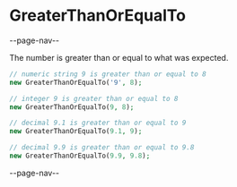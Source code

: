 # GreaterThanOrEqualTo

--page-nav--

The number is greater than or equal to what was expected.

```php
// numeric string 9 is greater than or equal to 8
new GreaterThanOrEqualTo('9', 8);

// integer 9 is greater than or equal to 8
new GreaterThanOrEqualTo(9, 8);

// decimal 9.1 is greater than or equal to 9
new GreaterThanOrEqualTo(9.1, 9);

// decimal 9.9 is greater than or equal to 9.8
new GreaterThanOrEqualTo(9.9, 9.8);
```

--page-nav--
